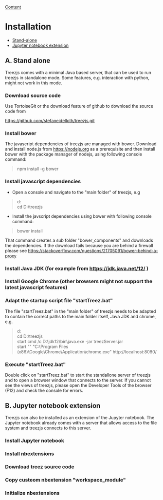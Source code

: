 [Content](../README.md)

# Installation

* [Stand-alone](./standaloneInstallation.md)
* [Jupyter notebook extension](./jupyterInstallation.md)

## A. Stand alone

Treezjs comes with a minimal Java based server, that can be used to run treezjs in standalone mode. 
Some features, e.g. interaction with python, might not work in this mode. 

### Download source code

Use TortoiseGit or the download feature of github to download the source code from

https://github.com/stefaneidelloth/treezjs.git

### Install bower
The javascript dependencies of treezjs are managed with bower. Download and install node.js
from https://nodejs.org as a prerequisite and then install bower with the package manager
of nodejs, using following console command:

>npm install -g bower

### Install javascript dependencies

* Open a console and navigate to the "main folder" of treezjs, e.g

>d:<br>
>cd D:\treezjs

* Install the javscript dependencies using bower with following console command:

>bower install

That command creates a sub folder "bower_components" and downloads the dependencies.
If the download fails because you are behind a firewall please see 
https://stackoverflow.com/questions/21705091/bower-behind-a-proxy

### Install Java JDK (for example from https://jdk.java.net/12/ )

### Install Google Chrome (other browsers might not support the latest javascript features)

### Adapt the startup script file "startTreez.bat"

The file "startTreez.bat" in the "main folder" of treezjs needs to be adapted to contain
the correct paths to the main folder itself, Java JDK and chrome, e.g. 

>d:<br>
>cd D:\treezjs<br>
>start cmd /c D:\jdk12\bin\java.exe -jar treezServer.jar<br>
>start "" "C:\Program Files (x86)\Google\Chrome\Application\chrome.exe" http://localhost:8080/

### Execute "startTreez.bat" 

Double click on "startTreez.bat" to start the standallone server of treezjs and to open a browser
window that connects to the server. If you cannot see the views of treezjs, please open the
Developer Tools of the browser (F12) and check the console for errors. 

## B. Jupyter notebook extension

Treezjs can also be installed as an extension of the Jupyter notebook. The Jupyter notebook already
comes with a server that allows access to the file system and treezjs connects to this server.

### Install Jupyter notebook

### Install nbextensions

### Download treez source code

### Copy custeom nbextension "workspace_module"

### Initialize nbextensions
